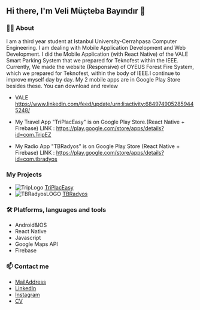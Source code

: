 ## Hi there, I'm Veli Müçteba Bayındır 👋

### 🙋‍♂️ About

I am a third year student at Istanbul University-Cerrahpasa Computer Engineering. I am dealing with Mobile Application Development and Web Development.
I did the Mobile Application (with React Native) of the VALE Smart Parking System that we prepared for Teknofest within the IEEE. Currently, We made the website (Responsive) of OYEUS Forest Fire System, which we prepared for Teknofest, within the body of IEEE.I continue to improve myself day by day. 
My 2 mobile apps are in Google Play Store besides these. You can download and review

- VALE
https://www.linkedin.com/feed/update/urn:li:activity:6849749052859445248/

- My Travel App "TriPlacEasy" is on Google Play Store.(React Native + Firebase)
LINK : https://play.google.com/store/apps/details?id=com.TripEZ

- My Radio App "TBRadyos" is on Google Play Store (React Native + Firebase)
LINK : https://play.google.com/store/apps/details?id=com.tbradyos

### My Projects
- ![TripLogo](https://user-images.githubusercontent.com/57766774/169895276-31fbc45c-ae3c-4bbb-bbee-6b511efe21cd.png)  [TriPlacEasy](https://github.com/thebyndr/TriPlacEasy-TripApp)
- ![TBRadyosLOGO](https://user-images.githubusercontent.com/57766774/169895450-4678cd18-1e85-44f1-8a89-718a15a43926.PNG)
 [TBRadyos](https://github.com/thebyndr/TBRadyos)
### 🛠 Platforms, languages and tools
- Android&IOS
- React Native
- Javascript
- Google Maps API
- Firebase



### 📫 Contact me
- [MailAddress](bayindir.411@gmail.com)
- [LinkedIn](https://www.linkedin.com/in/veli-mucteba-bayindir/)
- [Instagram](https://www.instagram.com/the_byndr/)
- [CV](https://github.com/thebyndr/thebyndr/files/8758031/Veli.Mucteba.Bayindir.CV.pdf)

